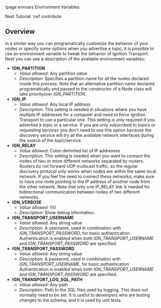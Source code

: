 \page envvars Environment Variables

Next Tutorial: \ref contribute

## Overview

In a similar way you can programatically customize the behavior of your
nodes or specify some options when you advertise a topic, it is possible to
use an environment variable to tweak the behavior of Ignition Transport.
Next you can see a description of the available environment variables:

* **IGN_PARTITION**
    * *Value allowed*: Any partition value
    * *Description*: Specifies a partition name for all the nodes declared
    inside this process. Note that an alternative partition name  declared
    programatically and  passed to the constructor of a Node class will take
    priorityover *IGN_PARTITION*.
* **IGN_IP**
    * *Value allowed*: Any local IP address
    * *Description*: This setting is needed in situations where you have
    multiple IP addresses for a computer and need to force Ignition
    Transport to use a particular one. This setting is only required if you
    advertise a topic or a service. If you are only subscribed to topics or
    requesting services you don't need to use this option because the
    discovery service will try all the available network interfaces during
    the search of the topic/service.
* **IGN_RELAY**
    * *Value allowed*: Colon delimited list of IP addresses
    * *Description*: This setting is needed when you want to connect the nodes
    of two or more different networks separated by routers. Routers do not
    forward UDP multicast traffic, so the regular discovery protocol only works
    when nodes are within the same local network. If you feel the need to
    connect these networks, make sure to have one node pointing to the IP
    address of another node from the other network. Note that only one IP_RELAY
    link is needed for bidirectional communication between nodes of two
    different networks.
* **IGN_VERBOSE**
    * *Value allowed*: 1/0
    * *Description*: Show debug information.
* **IGN_TRANSPORT_USERNAME**
    * *Value allowed*: Any string value
    * *Description*: A username, used in combination with
    *IGN_TRANSPORT_PASSWORD*, for basic authentication. Authentication is
    enabled when both *IGN_TRANSPORT_USERNAME* and *IGN_TRANSPORT_PASSWORD*
    are specified.
* **IGN_TRANSPORT_PASSWORD**
    * *Value allowed*: Any string value
    * *Description*: A password, used in combination with
    *IGN_TRANSPORT_USERNAME*, for basic authentication. Authentication is
    enabled when both *IGN_TRANSPORT_USERNAME* and *IGN_TRANSPORT_PASSWORD*
    are specified.
* **IGN_TRANSPORT_LOG_SQL_PATH**
    * *Value allowed*: Any path
    * *Description*: Path to the SQL files used by logging. This does not
    normally need to be set. It is useful to developers who are testing changes
    to the schema, and it is used by unit tests.
